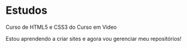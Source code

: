 # Estudos
 Curso de HTML5 e CSS3 do Curso em Video

Estou aprendendo a criar sites e agora vou gerenciar meu repositórios!